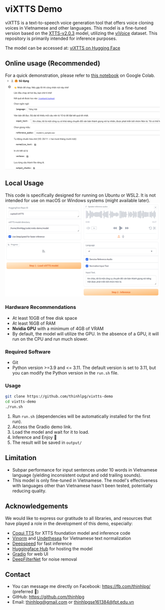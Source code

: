 # viXTTS Demo

viXTTS is a text-to-speech voice generation tool that offers voice cloning voices in Vietnamese and other languages. This model is a fine-tuned version based on the [XTTS-v2.0.3](https://huggingface.co/coqui/XTTS-v2) model, utilizing the [viVoice](https://huggingface.co/datasets/capleaf/viVoice) dataset. This repository is primarily intended for inference purposes.

The model can be accessed at: [viXTTS on Hugging Face](https://huggingface.co/capleaf/viXTTS)

## Online usage (Recommended)

For a quick demonstration, please refer to [this notebook](./viXTTS_Demo.ipynb) on Google Colab.
![viXTTS Colab Demo](assets/vixtts_colab.png)
## Local Usage

This code is specifically designed for running on Ubuntu or WSL2. It is not intended for use on macOS or Windows systems (might available later).
![viXTTS Gradio Demo](assets/vixtts_gradio_ui.png)
### Hardware Recommendations

- At least 10GB of free disk space
- At least 16GB of RAM
- **Nvidia GPU** with a minimum of 4GB of VRAM
- By default, the model will utilize the GPU. In the absence of a GPU, it will run on the CPU and run much slower.

### Required Software

- Git
- Python version >=3.9 and <= 3.11. The default version is set to 3.11, but you can modify the Python version in the `run.sh` file.

### Usage

```bash
git clone https://github.com/thinhlpg/vixtts-demo
cd vixtts-demo
./run.sh
```
1. Run `run.sh` (dependencies will be automatically installed for the first run).
2. Access the Gradio demo link.
3. Load the model and wait for it to load.
4. Inference and Enjoy 🤗
5. The result will be saved in `output/`

## Limitation
- Subpar performance for input sentences under 10 words in Vietnamese language (yielding inconsistent output and odd trailing sounds).
- This model is only fine-tuned in Vietnamese. The model's effectiveness with languages other than Vietnamese hasn't been tested, potentially reducing quality.

## Acknowledgements

We would like to express our gratitude to all libraries, and resources that have played a role in the development of this demo, especially:

- [Coqui TTS](https://github.com/coqui-ai/TTS) for XTTS foundation model and inference code
- [Vinorm](https://github.com/v-nhandt21/Vinorm) and [Undethesea](https://github.com/undertheseanlp/underthesea) for Vietnamese text normalization
- [Deepspeed](https://github.com/microsoft/DeepSpeed) for fast inference
- [Huggingface Hub](https://huggingface.co/) for hosting the model
- [Gradio](https://www.gradio.app/) for web UI
- [DeepFilterNet](https://github.com/Rikorose/DeepFilterNet) for noise removal

## Contact

- You can message me directly on Facebook: <https://fb.com/thinhlpg/> (preferred 🤗)
- GitHub: <https://github.com/thinhlpg>
- Email: <thinhlpg@gmail.com> or <thinhlpgse161384@fpt.edu.vn>
